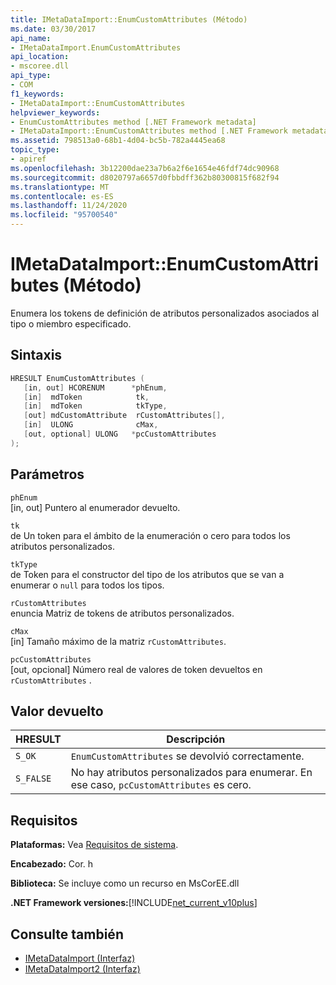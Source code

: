 ```yaml
---
title: IMetaDataImport::EnumCustomAttributes (Método)
ms.date: 03/30/2017
api_name:
- IMetaDataImport.EnumCustomAttributes
api_location:
- mscoree.dll
api_type:
- COM
f1_keywords:
- IMetaDataImport::EnumCustomAttributes
helpviewer_keywords:
- EnumCustomAttributes method [.NET Framework metadata]
- IMetaDataImport::EnumCustomAttributes method [.NET Framework metadata]
ms.assetid: 798513a0-68b1-4d04-bc5b-782a4445ea68
topic_type:
- apiref
ms.openlocfilehash: 3b12200dae23a7b6a2f6e1654e46fdf74dc90968
ms.sourcegitcommit: d8020797a6657d0fbbdff362b80300815f682f94
ms.translationtype: MT
ms.contentlocale: es-ES
ms.lasthandoff: 11/24/2020
ms.locfileid: "95700540"
---
```

# <a name="imetadataimportenumcustomattributes-method"></a>IMetaDataImport::EnumCustomAttributes (Método)

Enumera los tokens de definición de atributos personalizados asociados al tipo o miembro especificado.  
  
## <a name="syntax"></a>Sintaxis  
  
```cpp  
HRESULT EnumCustomAttributes (
   [in, out] HCORENUM      *phEnum,  
   [in]  mdToken            tk,
   [in]  mdToken            tkType,
   [out] mdCustomAttribute  rCustomAttributes[],
   [in]  ULONG              cMax,  
   [out, optional] ULONG   *pcCustomAttributes  
);  
```  
  
## <a name="parameters"></a>Parámetros  

 `phEnum`  
 [in, out] Puntero al enumerador devuelto.  
  
 `tk`  
 de Un token para el ámbito de la enumeración o cero para todos los atributos personalizados.  
  
 `tkType`  
 de Token para el constructor del tipo de los atributos que se van a enumerar o `null` para todos los tipos.  
  
 `rCustomAttributes`  
 enuncia Matriz de tokens de atributos personalizados.  
  
 `cMax`  
 [in] Tamaño máximo de la matriz `rCustomAttributes`.  
  
 `pcCustomAttributes`  
 [out, opcional] Número real de valores de token devueltos en `rCustomAttributes` .  
  
## <a name="return-value"></a>Valor devuelto  
  
|HRESULT|Descripción|  
|-------------|-----------------|  
|`S_OK`|`EnumCustomAttributes` se devolvió correctamente.|  
|`S_FALSE`|No hay atributos personalizados para enumerar. En ese caso, `pcCustomAttributes` es cero.|  
  
## <a name="requirements"></a>Requisitos  

 **Plataformas:** Vea [Requisitos de sistema](../../get-started/system-requirements.md).  
  
 **Encabezado:** Cor. h  
  
 **Biblioteca:** Se incluye como un recurso en MsCorEE.dll  
  
 **.NET Framework versiones:**[!INCLUDE[net_current_v10plus](../../../../includes/net-current-v10plus-md.md)]  
  
## <a name="see-also"></a>Consulte también

- [IMetaDataImport (Interfaz)](imetadataimport-interface.md)
- [IMetaDataImport2 (Interfaz)](imetadataimport2-interface.md)
